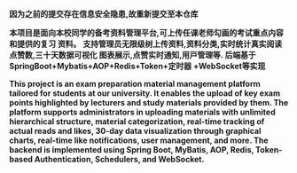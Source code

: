 **因为之前的提交存在信息安全隐患,故重新提交至本仓库**

**本项目是⾯向本校同学的备考资料管理平台,可上传任课⽼师勾画的考试重点内容和提供的复习 资料。
⽀持管理员⽆限级树上传资料,资料分类,实时统计真实阅读点赞数,三⼗天数据可视化 图表展⽰,点赞实时通知,⽤⼾管理等.
后端基于SpringBoot+Mybatis+AOP+Redis+Token+定时器 +WebSocket等实现**

**This project is an exam preparation material management platform tailored for students at our university. 
It enables the upload of key exam points highlighted by lecturers and study materials provided by them.
The platform supports administrators in uploading materials with unlimited hierarchical structure, 
material categorization, real-time tracking of actual reads and likes, 30-day data visualization through graphical charts, 
real-time like notifications, user management, and more. 
The backend is implemented using Spring Boot, MyBatis, AOP, Redis, Token-based Authentication, Schedulers, and WebSocket.**

